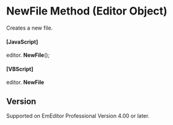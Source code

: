 # NewFile Method (Editor Object)

Creates a new file.

#### \[JavaScript\]

editor. **NewFile**();

#### \[VBScript\]

editor. **NewFile**

## Version

Supported on EmEditor Professional Version 4.00 or later.